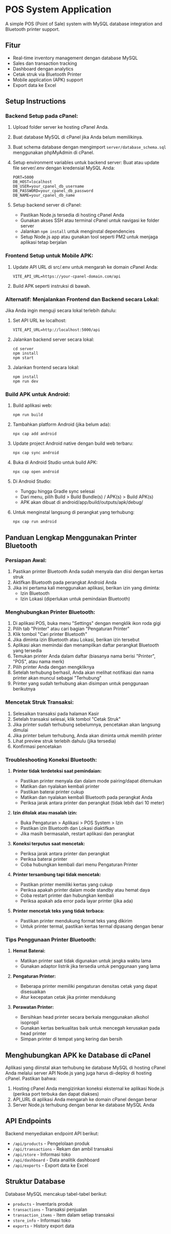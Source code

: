 
# POS System Application

A simple POS (Point of Sale) system with MySQL database integration and Bluetooth printer support.

## Fitur

- Real-time inventory management dengan database MySQL
- Sales dan transaction tracking
- Dashboard dengan analytics
- Cetak struk via Bluetooth Printer
- Mobile application (APK) support
- Export data ke Excel

## Setup Instructions

### Backend Setup pada cPanel:

1. Upload folder server ke hosting cPanel Anda.

2. Buat database MySQL di cPanel jika Anda belum memilikinya.

3. Buat schema database dengan mengimport `server/database_schema.sql` menggunakan phpMyAdmin di cPanel.

4. Setup environment variables untuk backend server:
   Buat atau update file server/.env dengan kredensial MySQL Anda:
   ```
   PORT=5000
   DB_HOST=localhost
   DB_USER=your_cpanel_db_username
   DB_PASSWORD=your_cpanel_db_password
   DB_NAME=your_cpanel_db_name
   ```

5. Setup backend server di cPanel:
   - Pastikan Node.js tersedia di hosting cPanel Anda
   - Gunakan akses SSH atau terminal cPanel untuk navigasi ke folder server
   - Jalankan `npm install` untuk menginstal dependencies
   - Setup Node.js app atau gunakan tool seperti PM2 untuk menjaga aplikasi tetap berjalan

### Frontend Setup untuk Mobile APK:

1. Update API URL di src/.env untuk mengarah ke domain cPanel Anda:
   ```
   VITE_API_URL=https://your-cpanel-domain.com/api
   ```

2. Build APK seperti instruksi di bawah.

### Alternatif: Menjalankan Frontend dan Backend secara Lokal:

Jika Anda ingin menguji secara lokal terlebih dahulu:

1. Set API URL ke localhost:
   ```
   VITE_API_URL=http://localhost:5000/api
   ```

2. Jalankan backend server secara lokal:
   ```
   cd server
   npm install
   npm start
   ```

3. Jalankan frontend secara lokal:
   ```
   npm install
   npm run dev
   ```

### Build APK untuk Android:

1. Build aplikasi web:
   ```
   npm run build
   ```

2. Tambahkan platform Android (jika belum ada):
   ```
   npx cap add android
   ```

3. Update project Android native dengan build web terbaru:
   ```
   npx cap sync android
   ```

4. Buka di Android Studio untuk build APK:
   ```
   npx cap open android
   ```

5. Di Android Studio:
   - Tunggu hingga Gradle sync selesai
   - Dari menu, pilih Build > Build Bundle(s) / APK(s) > Build APK(s)
   - APK akan dibuat di android/app/build/outputs/apk/debug/

6. Untuk menginstal langsung di perangkat yang terhubung:
   ```
   npx cap run android
   ```

## Panduan Lengkap Menggunakan Printer Bluetooth

### Persiapan Awal:

1. Pastikan printer Bluetooth Anda sudah menyala dan diisi dengan kertas struk
2. Aktifkan Bluetooth pada perangkat Android Anda
3. Jika ini pertama kali menggunakan aplikasi, berikan izin yang diminta:
   - Izin Bluetooth
   - Izin Lokasi (diperlukan untuk pemindaian Bluetooth)

### Menghubungkan Printer Bluetooth:

1. Di aplikasi POS, buka menu "Settings" dengan mengklik ikon roda gigi
2. Pilih tab "Printer" atau cari bagian "Pengaturan Printer"
3. Klik tombol "Cari printer Bluetooth"
4. Jika diminta izin Bluetooth atau Lokasi, berikan izin tersebut
5. Aplikasi akan memindai dan menampilkan daftar perangkat Bluetooth yang tersedia
6. Temukan printer Anda dalam daftar (biasanya nama berisi "Printer", "POS", atau nama merk)
7. Pilih printer Anda dengan mengkliknya
8. Setelah terhubung berhasil, Anda akan melihat notifikasi dan nama printer akan muncul sebagai "Terhubung"
9. Printer yang sudah terhubung akan disimpan untuk penggunaan berikutnya

### Mencetak Struk Transaksi:

1. Selesaikan transaksi pada halaman Kasir
2. Setelah transaksi selesai, klik tombol "Cetak Struk"
3. Jika printer sudah terhubung sebelumnya, pencetakan akan langsung dimulai
4. Jika printer belum terhubung, Anda akan diminta untuk memilih printer
5. Lihat preview struk terlebih dahulu (jika tersedia)
6. Konfirmasi pencetakan

### Troubleshooting Koneksi Bluetooth:

1. **Printer tidak terdeteksi saat pemindaian:**
   - Pastikan printer menyala dan dalam mode pairing/dapat ditemukan
   - Matikan dan nyalakan kembali printer
   - Pastikan baterai printer cukup
   - Matikan dan nyalakan kembali Bluetooth pada perangkat Anda
   - Periksa jarak antara printer dan perangkat (tidak lebih dari 10 meter)

2. **Izin ditolak atau masalah izin:**
   - Buka Pengaturan > Aplikasi > POS System > Izin
   - Pastikan izin Bluetooth dan Lokasi diaktifkan
   - Jika masih bermasalah, restart aplikasi dan perangkat

3. **Koneksi terputus saat mencetak:**
   - Periksa jarak antara printer dan perangkat
   - Periksa baterai printer
   - Coba hubungkan kembali dari menu Pengaturan Printer

4. **Printer tersambung tapi tidak mencetak:**
   - Pastikan printer memiliki kertas yang cukup
   - Periksa apakah printer dalam mode standby atau hemat daya
   - Coba restart printer dan hubungkan kembali
   - Periksa apakah ada error pada layar printer (jika ada)

5. **Printer mencetak teks yang tidak terbaca:**
   - Pastikan printer mendukung format teks yang dikirim
   - Untuk printer termal, pastikan kertas termal dipasang dengan benar

### Tips Penggunaan Printer Bluetooth:

1. **Hemat Baterai:**
   - Matikan printer saat tidak digunakan untuk jangka waktu lama
   - Gunakan adaptor listrik jika tersedia untuk penggunaan yang lama

2. **Pengaturan Printer:**
   - Beberapa printer memiliki pengaturan densitas cetak yang dapat disesuaikan
   - Atur kecepatan cetak jika printer mendukung

3. **Perawatan Printer:**
   - Bersihkan head printer secara berkala menggunakan alkohol isopropil
   - Gunakan kertas berkualitas baik untuk mencegah kerusakan pada head printer
   - Simpan printer di tempat yang kering dan bersih

## Menghubungkan APK ke Database di cPanel

Aplikasi yang diinstal akan terhubung ke database MySQL di hosting cPanel Anda melalui server API Node.js yang juga harus di-deploy di hosting cPanel. Pastikan bahwa:

1. Hosting cPanel Anda mengizinkan koneksi eksternal ke aplikasi Node.js (periksa port terbuka dan dapat diakses)
2. API_URL di aplikasi Anda mengarah ke domain cPanel dengan benar
3. Server Node.js terhubung dengan benar ke database MySQL Anda

## API Endpoints

Backend menyediakan endpoint API berikut:

- `/api/products` - Pengelolaan produk
- `/api/transactions` - Rekam dan ambil transaksi
- `/api/store` - Informasi toko
- `/api/dashboard` - Data analitik dashboard
- `/api/exports` - Export data ke Excel

## Struktur Database

Database MySQL mencakup tabel-tabel berikut:

- `products` - Inventaris produk
- `transactions` - Transaksi penjualan
- `transaction_items` - Item dalam setiap transaksi
- `store_info` - Informasi toko
- `exports` - History export data
